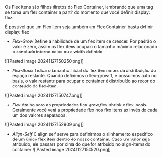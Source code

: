 Os Flex itens são filhos diretos do Flex Container, lembrando que uma tag se torna um flex container a partir do momento que você definir display: flex

É possível que um Flex Item seja também um Flex Container, basta definir display: flex

- *Flex-Grow*
Define a habilidade de um flex item de crescer. Por padrão o valor é zero, assim os flex itens ocupam o tamanho máximo relacionado o contéudo interno deles ou o width definido

![[Pasted image 20241127150250.png]]
- *Flex-Basis*
Indica o tamanho inicial do flex item antes da distribuição do espaço restante.
Quando definimos o flex-grow: 1, e possuímos auto no basis, o valo restante para ocupar o container é distribuído ao redor do conteúdo do flex-item.

![[Pasted image 20241127150747.png]]

- *Flex*
Atalho para as propriedades flex-grow,flex-shrink e flex-basis. Geralmente você verá a propriedade flex nos flex itens ao invés de cada um dos valores separados.

![[Pasted image 20241127152909.png]]
- *Align-Self*
O align self serve para definirmos o alinhamento específico de um único flex item dentro do nosso container. Caso um valor seja atribuido, ele passara por cima do que for atrbuído no align-items do container
![[Pasted image 20241127153520.png]]